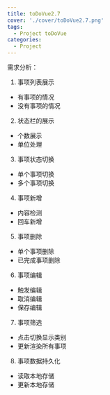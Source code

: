 ```yaml
---
title: toDoVue2.7
cover: './cover/toDoVue2.7.png'
tags:
  - Project toDoVue
categories:
  - Project
---
```

需求分析：
1. 事项列表展示
  - 有事项的情况
  - 没有事项的情况
2. 状态栏的展示
  - 个数展示
  - 单位处理
3. 事项状态切换
  - 单个事项切换
  - 多个事项切换
4. 事项新增
  - 内容检测
  - 回车新增
5. 事项删除
  - 单个事项删除
  - 已完成事项删除
6. 事项编辑
  - 触发编辑
  - 取消编辑
  - 保存编辑
7. 事项筛选
  - 点击切换显示类别
  - 更新渲染所有事项
8. 事项数据持久化
  - 读取本地存储
  - 更新本地存储